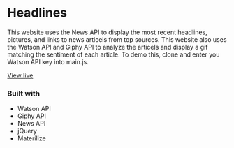 # Headlines

This website uses the News API to display the most recent headlines, pictures, and links to news articels from top sources. This website also uses the Watson API and Giphy API to analyze the articels and display a gif matching the sentiment of each article. To demo this, clone and enter you Watson API key into main.js.

[View live](http://headlines.surge.sh/)

### Built with 
* Watson API
* Giphy API
* News API
* jQuery
* Materilize
